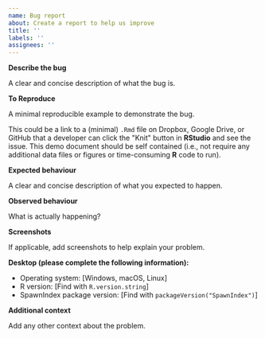 ```yaml
---
name: Bug report
about: Create a report to help us improve
title: ''
labels: ''
assignees: ''
---
```


**Describe the bug**

A clear and concise description of what the bug is.

**To Reproduce**

A minimal reproducible example to demonstrate the bug.

This could be a link to a (minimal) `.Rmd` file on
Dropbox, Google Drive, or GitHub
that a developer can click the "Knit" button in **RStudio** and see the issue.
This demo document should be self contained
(i.e., not require any additional data files or figures or
time-consuming **R** code to run).

**Expected behaviour**

A clear and concise description of what you expected to happen.

**Observed behaviour**

What is actually happening?

**Screenshots**

If applicable, add screenshots to help explain your problem.

**Desktop (please complete the following information):**

 - Operating system: [Windows, macOS, Linux]
 - R version: [Find with `R.version.string`]
 - SpawnIndex package version: [Find with `packageVersion("SpawnIndex")`]

**Additional context**

Add any other context about the problem.
